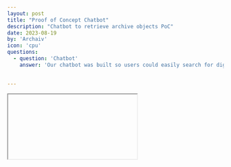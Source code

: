 ```yaml
---
layout: post
title: "Proof of Concept Chatbot"
description: "Chatbot to retrieve archive objects PoC"
date: 2023-08-19
by: 'Archaiv'
icon: 'cpu'
questions:
  - question: 'Chatbot'
    answer: 'Our chatbot was built so users could easily search for digital objects that were important to them. See the below'[ demo here](www.https://6b60913c67b17dc1af.gradio.live/)
     

---
```


<iframe src="www.https://6b60913c67b17dc1af.gradio.live/" title="PoC Archaiv Chatbot"></iframe>